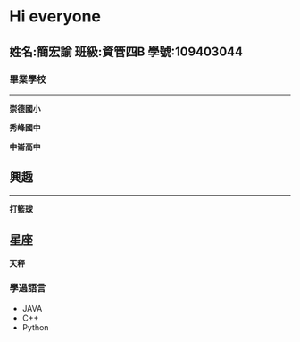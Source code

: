 # Hi everyone

## 姓名:簡宏諭 班級:資管四B 學號:109403044

### 畢業學校
---
**崇德國小**

**秀峰國中**

**中崙高中**


## 興趣
---
**打籃球**



## 星座
**天秤**

### 學過語言
* JAVA
* C++
* Python



